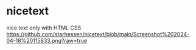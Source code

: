 # nicetext
nice text only with HTML CSS
https://github.com/starhessen/nicetext/blob/main/Screenshot%202024-04-18%20115833.png?raw=true

